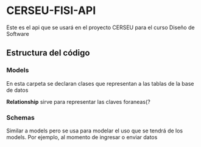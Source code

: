 # CERSEU-FISI-API

Este es el api que se usará en el proyecto CERSEU para el curso Diseño de Software

## Estructura del código

### Models

En esta carpeta se declaran clases que representan a las tablas de la base de datos

**Relationship** sirve para representar las claves foraneas(?

### Schemas

Similar a models pero se usa para modelar el uso que se tendrá de los models. Por ejemplo, al momento de ingresar o enviar datos
